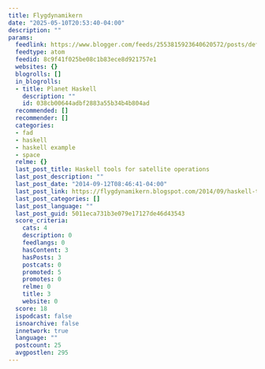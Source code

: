 ```yaml
---
title: Flygdynamikern
date: "2025-05-10T20:53:40-04:00"
description: ""
params:
  feedlink: https://www.blogger.com/feeds/2553815923640620572/posts/default
  feedtype: atom
  feedid: 8c9f41f025be08c1b83ece8d921757e1
  websites: {}
  blogrolls: []
  in_blogrolls:
  - title: Planet Haskell
    description: ""
    id: 038cb00644adbf2883a55b34b4b804ad
  recommended: []
  recommender: []
  categories:
  - fad
  - haskell
  - haskell example
  - space
  relme: {}
  last_post_title: Haskell tools for satellite operations
  last_post_description: ""
  last_post_date: "2014-09-12T08:46:41-04:00"
  last_post_link: https://flygdynamikern.blogspot.com/2014/09/haskell-tools-for-satellite-operations.html
  last_post_categories: []
  last_post_language: ""
  last_post_guid: 5011eca731b3e079e17127de46d43543
  score_criteria:
    cats: 4
    description: 0
    feedlangs: 0
    hasContent: 3
    hasPosts: 3
    postcats: 0
    promoted: 5
    promotes: 0
    relme: 0
    title: 3
    website: 0
  score: 18
  ispodcast: false
  isnoarchive: false
  innetwork: true
  language: ""
  postcount: 25
  avgpostlen: 295
---
```

